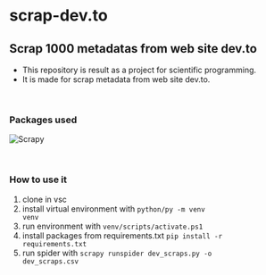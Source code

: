 # scrap-dev.to

## Scrap 1000 metadatas from web site dev.to

- This repository is result as a project for scientific programming.
- It is made for scrap metadata from web site dev.to.

<br>

### Packages used

![Scrapy](https://img.shields.io/badge/Scrapy-v2.5.1-blue)

<br>

### How to use it

1. clone in vsc
2. install virtual environment with <code>python/py -m venv venv</code>
3. run environment with <code>venv/scripts/activate.ps1</code>
4. install packages from requirements.txt <code>pip install -r requirements.txt</code>
5. run spider with <code>scrapy runspider dev_scraps.py -o dev_scraps.csv</code>
